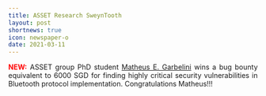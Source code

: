 ```yaml
---
title: ASSET Research SweynTooth
layout: post
shortnews: true
icon: newspaper-o
date: 2021-03-11
---
```

<p style="text-align:justify">
<font color="red"><b>NEW:</b></font>
ASSET group PhD student <a href="https://matheus-garbelini.github.io/home/">Matheus E. Garbelini</a> wins 
a bug bounty equivalent to 6000 SGD for finding highly critical security vulnerabilities in Bluetooth 
protocol implementation. Congratulations Matheus!!!
</p>
